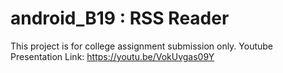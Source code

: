 # android_B19 : RSS Reader
This project is for college assignment submission only.
Youtube Presentation Link: https://youtu.be/VokUvgas09Y
